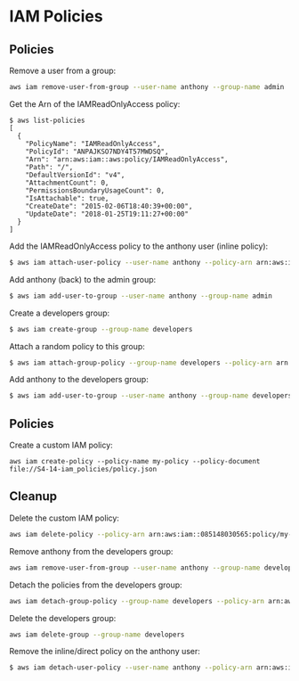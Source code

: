 # IAM Policies

## Policies

Remove a user from a group:

```bash
aws iam remove-user-from-group --user-name anthony --group-name admin
```

Get the Arn of the IAMReadOnlyAccess policy:

```
$ aws list-policies
[
  {
    "PolicyName": "IAMReadOnlyAccess",
    "PolicyId": "ANPAJKSO7NDY4T57MWDSQ",
    "Arn": "arn:aws:iam::aws:policy/IAMReadOnlyAccess",
    "Path": "/",
    "DefaultVersionId": "v4",
    "AttachmentCount": 0,
    "PermissionsBoundaryUsageCount": 0,
    "IsAttachable": true,
    "CreateDate": "2015-02-06T18:40:39+00:00",
    "UpdateDate": "2018-01-25T19:11:27+00:00"
  }
]
```

Add the IAMReadOnlyAccess policy to the anthony user (inline policy):

```bash
$ aws iam attach-user-policy --user-name anthony --policy-arn arn:aws:iam::aws:policy/IAMReadOnlyAccess
```

Add anthony (back) to the admin group:

```bash
$ aws iam add-user-to-group --user-name anthony --group-name admin
```

Create a developers group:

```bash
$ aws iam create-group --group-name developers
```

Attach a random policy to this group:

```bash
$ aws iam attach-group-policy --group-name developers --policy-arn arn:aws:iam::aws:policy/AWSCodePipelineApproverAccess
```

Add anthony to the developers group:

```bash
$ aws iam add-user-to-group --user-name anthony --group-name developers
```

## Policies

Create a custom IAM policy:

```
aws iam create-policy --policy-name my-policy --policy-document file://S4-14-iam_policies/policy.json
```

## Cleanup

Delete the custom IAM policy:

```bash
aws iam delete-policy --policy-arn arn:aws:iam::085148030565:policy/my-policy
```

Remove anthony from the developers group:

```bash
aws iam remove-user-from-group --user-name anthony --group-name developers
```

Detach the policies from the developers group:

```bash
aws iam detach-group-policy --group-name developers --policy-arn arn:aws:iam::aws:policy/AWSCodePipelineApproverAccess
```

Delete the developers group:

```bash
aws iam delete-group --group-name developers
```

Remove the inline/direct policy on the anthony user:

```bash
$ aws iam detach-user-policy --user-name anthony --policy-arn arn:aws:iam::aws:policy/IAMReadOnlyAccess
```
